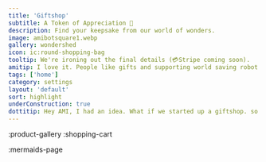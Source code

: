 ```yaml
---
title: 'Giftshop'
subtitle: A Token of Appreciation 🎁
description: Find your keepsake from our world of wonders.
image: amibotsquare1.webp
gallery: wondershed
icon: ic:round-shopping-bag
tooltip: We're ironing out the final details (💳Stripe coming soon).
amitip: I love it. People like gifts and supporting world saving robot collectives!
tags: ['home']
category: settings
layout: 'default'
sort: highlight
underConstruction: true
dottitip: Hey AMI, I had an idea. What if we started up a giftshop. so people could use our art modelers to make art, and then sell mugs and what not.
---
```


:product-gallery
:shopping-cart

:mermaids-page
